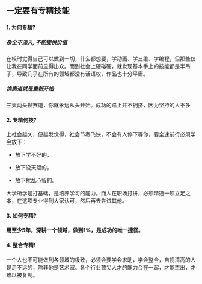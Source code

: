 ## 一定要有专精技能

#### 1. 为何专精?

##### 杂全不深入, 不能提供价值

在校时觉得自己可以做到一切，什么都想要，学动画、学三维、学编程，但那些仅让我在同学面前显得出众。而到社会上硬碰硬，就发现基本手上的技能都是半吊子，导致几乎在所有的领域都没有话语权，作品也十分平庸。

##### 换赛道就是重新开始

三天两头换赛道，你就永远从头开始。成功的路上并不拥挤，因为坚持的人不多

#### 2. 专精何技?

上社会越久，便越发觉得，社会节奏飞快，不会有人停下等你，要全速前行必须学会放下：

- 放下学不好的，

- 放下没天赋的，

- 放下扰乱心智的。

大学所学是打基础，是培养学习的能力。而人在职场打拼，必须精通一项立足之本，在这项专业得到大家认可，然后再去尝试其他。

#### 3. 如何专精?

**用至少5年，深耕一个领域，做到1%，是成功的唯一捷径。** 

#### 4. 整合专精!

一个人也不可能做到各领域的极致，必须会要学会求助，学会整合，自视清高的人是走不远的，除非他是艺术家。各个行业顶尖人才的能力合在一起，才能杰出，才难以被复制。

